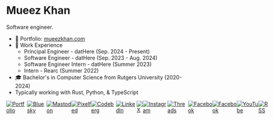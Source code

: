 # Mueez Khan

Software engineer.

- 📂 Portfolio: [mueezkhan.com](https://mueezkhan.com/?utm_source=github-readme)
- 💼 Work Experience
  - Principal Engineer - datHere (Sep. 2024 - Present)
  - Software Engineer - datHere (Sep. 2023 - Aug. 2024)
  - Software Engineer Intern - datHere (Summer 2023)
  - Intern - Rearc (Summer 2022)
- 🎓 Bachelor's in Computer Science from Rutgers University (2020-2024)
- Typically working with Rust, Python, & TypeScript

<div style="display: flex;">
  <a href="https://mueezkhan.com/?utm_source=github-readme"><img alt="Portfolio" src="https://github.com/user-attachments/assets/057c3c66-55e3-46ec-92ab-6425ed5e6c8d" /></a>
  <a href="https://bsky.app/profile/mueezkhan.com"><img alt="Bluesky" src="https://github.com/user-attachments/assets/76f16db6-ce23-445b-859a-f858062109bd" /></a>
  <a href="https://mastodon.social/@mueezkhan"><img alt="Mastodon" src="https://github.com/user-attachments/assets/027da222-4c3c-4335-b520-f400a59d1c44" /></a>
  <a href="https://pixelfed.social/mueezkhan"><img alt="Pixelfed" src="https://github.com/user-attachments/assets/305b6eb7-f549-4214-af03-4b2ce2df63fb" /></a>
  <a href="https://codeberg.org/rzmk"><img alt="Codeberg" src="https://github.com/user-attachments/assets/4be10bf8-6a62-4a10-841d-c61b7cff7e8c" /></a>
  <a href="https://www.linkedin.com/in/mueez-khan/"><img alt="LinkedIn" src="https://github.com/rzmk/rzmk/assets/30333942/9715bbf9-757d-4584-a6bd-1526aee40e48" /></a>
  <a href="https://x.com/mueezkhan_"><img alt="X" src="https://github.com/user-attachments/assets/422b7f69-ea28-4dee-9f23-17081e5494c5" /></a>
  <a href="https://www.instagram.com/mueez.was.here"><img alt="Instagram" src="https://github.com/user-attachments/assets/d5164912-ad6c-456d-9fc0-0c79ba7b07be" /></a>
  <a href="https://www.threads.net/@mueez.was.here"><img alt="Threads" src="https://github.com/user-attachments/assets/88794be2-688f-4fad-a2e3-9c3d4ddba97f" /></a>
  <a href="https://www.facebook.com/mueezkhan.fb/"><img alt="Facebook" src="https://github.com/user-attachments/assets/7a62d229-fdf8-493c-807c-d6ba801d84ee" /></a>
  <a href="https://www.tiktok.com/@mueez.was.here"><img alt="Facebook" src="https://github.com/user-attachments/assets/506b5ce6-ddae-42ba-826a-3c53ea22f8f0" /></a>
  <a href="https://www.youtube.com/c/MueezKhan1"><img alt="YouTube" src="https://github.com/user-attachments/assets/1e584c4e-1bd7-4a72-a452-1c7c301f2ca3" /></a>
  <a href="https://mueezkhan.com/rss.xml"><img alt="RSS" src="https://github.com/rzmk/rzmk/assets/30333942/d0b0c62f-e554-4a3b-a231-2450fdba44fe" /></a>
</div>
